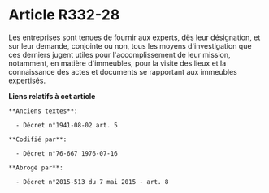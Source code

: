 # Article R332-28

Les entreprises sont tenues de fournir aux experts, dès leur désignation, et sur leur demande, conjointe ou non, tous les
moyens d'investigation que ces derniers jugent utiles pour l'accomplissement de leur mission, notamment, en matière
d'immeubles, pour la visite des lieux et la connaissance des actes et documents se rapportant aux immeubles expertisés.

**Liens relatifs à cet article**

	**Anciens textes**:

	  - Décret n°1941-08-02 art. 5

	**Codifié par**:

	  - Décret n°76-667 1976-07-16

	**Abrogé par**:

	  - Décret n°2015-513 du 7 mai 2015 - art. 8
